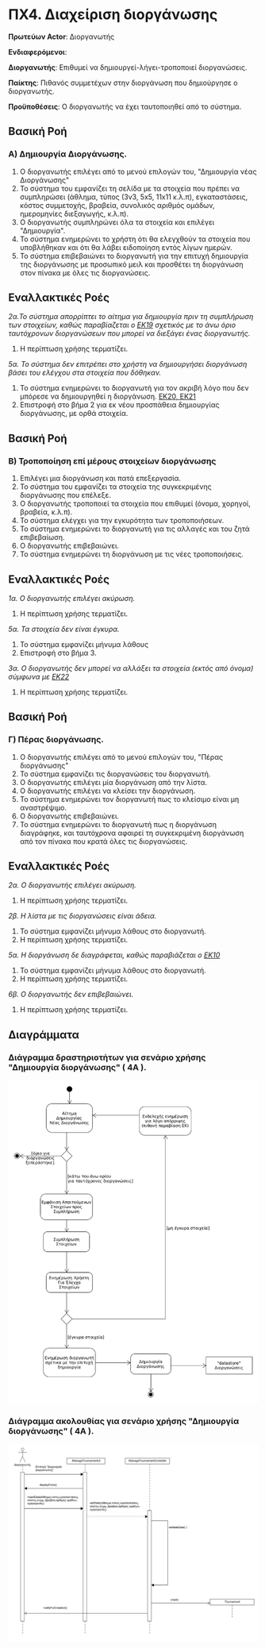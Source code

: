 # ΠΧ4. Διαχείριση διοργάνωσης

**Πρωτεύων Actor**: Διοργανωτής 

**Ενδιαφερόμενοι**:

**Διοργανωτής**: Επιθυμεί να δημιουργεί-λήγει-τροποποιεί διοργανώσεις.

**Παίκτης**: Πιθανός συμμετέχων στην διοργάνωση που δημιούργησε ο διοργανωτής.

**Προϋποθέσεις**: Ο διοργανωτής να έχει ταυτοποιηθεί από το σύστημα.

## Βασική Ροή

### Α) Δημιουργία Διοργάνωσης.
1. Ο διοργανωτής επιλέγει από το μενού επιλογών του, "Δημιουργία νέας Διοργάνωσης"
2. Το σύστημα του εμφανίζει τη σελίδα με τα στοιχεία που πρέπει να συμπληρώσει (άθλημα, τύπος (3v3, 5x5, 11x11 κ.λ.π), εγκαταστάσεις, κόστος συμμετοχής, βραβεία, συνολικός αριθμός ομάδων, ημερομηνίες διεξαγωγής, κ.λ.π).
3. Ο διοργανωτής συμπληρώνει όλα τα στοιχεία και επιλέγει "Δημιουργία".
4. Το σύστημα ενημερώνει το χρήστη ότι θα ελεγχθούν τα στοιχεία που υποβλήθηκαν και ότι θα λάβει ειδοποίηση εντός λίγων ημερών.
5. Το σύστημα επιβεβαιώνει το διοργανωτή για την επιτυχή δημιουργία της διοργάνωσης με προσωπικό μειλ και προσθέτει τη διοργάνωση στον πίνακα με όλες τις διοργανώσεις.

## Εναλλακτικές Ροές


*2α.Το σύστημα απορρίπτει το αίτημα για δημιουργία πριν τη συμπλήρωση των στοιχείων, καθώς παραβίαζεται ο [ΕΚ19](software-requirements.md#επιχειρησιακοί-κανόνες) σχετικός με το άνω όριο ταυτόχρονων διοργανώσεων που μπορεί να διεξάγει ένας διοργανωτής.*
1. Η περίπτωση χρήσης τερματίζει.

*5α. Το σύστημα δεν επιτρέπει στο χρήστη να δημιουργήσει διοργάνωση βάσει του ελέγχου στα στοιχεία που δόθηκαν.* 
1. Το σύστημα ενημερώνει το διοργανωτή για τον ακριβή λόγο που δεν μπόρεσε να δημιουργηθεί η διοργάνωση. [ΕΚ20, ΕΚ21](software-requirements.md#επιχειρησιακοί-κανόνες)
2. Επιστροφή στο βήμα 2 για εκ νέου προσπάθεια δημιουργίας διοργάνωσης, με ορθά στοιχεία.


## Βασική Ροή

### Β) Τροποποίηση επί μέρους στοιχείων διοργάνωσης
1. Επιλέγει μια διοργάνωση και πατά επεξεργασία.
2. Το σύστημα του εμφανίζει τα στοιχεία της συγκεκριμένης διοργάνωσης που επέλεξε.
3. Ο διοργανωτής τροποποιεί τα στοιχεία που επιθυμεί (όνομα, χορηγοί, βραβεία, κ.λ.π).
4. Το σύστημα ελέγχει για την εγκυρότητα των τροποποιήσεων.
5. Το σύστημα ενημερώνει το διοργανωτή για τις αλλαγές και του ζητά επιβεβαίωση.
6. Ο διοργανωτής επιβεβαιώνει.
7. Το σύστημα ενημερώνει τη διοργάνωση με τις νέες τροποποιήσεις.

## Εναλλακτικές Ροές

*1α. Ο διοργανωτής επιλέγει ακύρωση.*
1. Η περίπτωση χρήσης τερματίζει.

*5α. Τα στοιχεία δεν είναι έγκυρα.*
1. Το σύστημα εμφανίζει μήνυμα λάθους
2. Επιστροφή στο βήμα 3.

*3α. Ο διοργανωτής δεν μπορεί να αλλάξει τα στοιχεία (εκτός από όνομα) σύμφωνα με [ΕΚ22](software-requirements.md#επιχειρησιακοί-κανόνες)*
1. Η περίπτωση χρήσης τερματίζει.

## Βασική Ροή

### Γ) Πέρας διοργάνωσης.
1. Ο διοργανωτής επιλέγει από το μενού επιλογών του, "Πέρας διοργάνωσης"
2. Το σύστημα εμφανίζει τις διοργανώσεις του διοργανωτή.
3. Ο διοργανωτής επιλέγει μία διοργάνωση από την λίστα.
4. Ο διοργανωτής επιλέγει να κλείσει την διοργάνωση.
5. Το σύστημα ενημερώνει τον διοργανωτή πως το κλείσιμο είναι μη αναστρέψιμο.
6. Ο διοργανωτής επιβεβαιώνει.
7. Το σύστημα ενημερώνει το διοργανωτή πως η διοργάνωση διαγράφηκε, και ταυτόχρονα αφαιρεί τη συγκεκριμένη διοργάνωση από τον πίνακα που κρατά όλες τις διοργανώσεις.

## Εναλλακτικές Ροές

*2α. Ο διοργανωτής επιλέγει ακύρωση.*
1. Η περίπτωση χρήσης τερματίζει.

*2β. Η λίστα με τις διοργανώσεις είναι άδεια.*
1. Το σύστημα εμφανίζει μήνυμα λάθους στο διοργανωτή.
2. Η περίπτωση χρήσης τερματίζει.

*5α. Η διοργάνωση δε διαγράφεται, καθώς παραβιάζεται ο [ΕΚ10](software-requirements.md#επιχειρησιακοί-κανόνες)*
1. Το σύστημα εμφανίζει μήνυμα λάθους στο διοργανωτή.
2. Η περίπτωση χρήσης τερματίζει.

*6β. Ο διοργανωτής δεν επιβεβαιώνει.*
1. Η περίπτωση χρήσης τερματίζει.

## Διαγράμματα 

### **Διάγραμμα δραστηριοτήτων για σενάριο χρήσης "Δημιουργία διοργάνωσης" ( 4Α )**.

![Διάγραμμα δραστηριοτήτων σενάριο χρήσης 9Α](uml/requirements/uc4-Act-A.png)

### **Διάγραμμα ακολουθίας για σενάριο χρήσης "Δημιουργία διοργάνωσης" ( 4Α )**.

![Διάγραμμα δραστηριοτήτων σενάριο χρήσης 9Α](uml/requirements/sequence_uc4.png)
